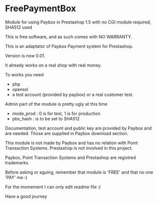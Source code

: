 FreePaymentBox
==============

Module for using Paybox in Prestashop 1.5 with no CGI module required, SHA512 used 

This is free software, and as such comes with NO WARRANTY.

This is an adaptator of Paybox Payment system for Prestashop.

Version is now 0.01.

It already works on a real shop with real money.

To works you need
- php
- openssl
- a test account (provided by paybox) or a real customer test.

Admin part of the module is pretty ugly at this time
- mode_prod : 0 is for test, 1 is for production
- pbx_hash : is to be set to SHA512

Documentation, test account and public key are provided by Paybox and are needed. Those are supplied in Paybox download section.

This module is not made by Paybox and has no relation with Point Transaction Systems. 
Prestashop is not involved in this project.

Paybox, Point Transaction Systems and Prestashop are registred trademarks.

Before asking or aguing, remember that module is 'FREE' and that no one 'PAY' me :) 

For the momement I can only edit readme file :(

Have a good journey



